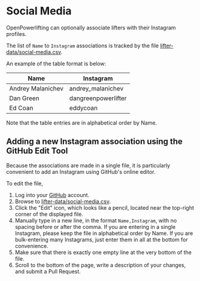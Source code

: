 # Social Media 

OpenPowerlifting can optionally associate lifters with their Instagram profiles.

The list of `Name` to `Instagram` associations is tracked by the file [lifter-data/social-media.csv](https://github.com/sstangl/openpowerlifting/blob/master/lifter-data/social-media.csv).

An example of the table format is below:

| Name              | Instagram           |
|-------------------|---------------------|
| Andrey Malanichev | andrey\_malanichev  |
| Dan Green         | dangreenpowerlifter |
| Ed Coan           | eddycoan            |

Note that the table entries are in alphabetical order by Name.

## Adding a new Instagram association using the GitHub Edit Tool

Because the associations are made in a single file, it is particularly convenient to add an Instagram using GitHub's online editor.

To edit the file,

   1. Log into your [GitHub](https://github.com) account.
   2. Browse to [lifter-data/social-media.csv](https://github.com/sstangl/openpowerlifting/blob/master/lifter-data/social-media.csv).
   3. Click the "Edit" icon, which looks like a pencil, located near the top-right corner of the displayed file.
   4. Manually type in a new line, in the format `Name,Instagram`, with no spacing before or after the comma. If you are entering in a single Instagram, please keep the file in alphabetical order by Name. If you are bulk-entering many Instagrams, just enter them in all at the bottom for convenience.
   5. Make sure that there is exactly one empty line at the very bottom of the file.
   6. Scroll to the bottom of the page, write a description of your changes, and submit a Pull Request.
